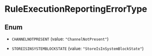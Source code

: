 
# RuleExecutionReportingErrorType

## Enum


* `CHANNELNOTPRESENT` (value: `"ChannelNotPresent"`)

* `STOREISINSYSTEMBLOCKSTATE` (value: `"StoreIsInSystemBlockState"`)




